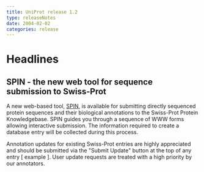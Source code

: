 ```yaml
---
title: UniProt release 1.2
type: releaseNotes
date: 2004-02-02
categories: release
---
```


# Headlines

## SPIN - the new web tool for sequence submission to Swiss-Prot

A new web-based tool, [SPIN](http://www.ebi.ac.uk/swissprot/Submissions/spin/), is available for submitting directly sequenced protein sequences and their biological annotations to the Swiss-Prot Protein Knowledgebase. SPIN guides you through a sequence of WWW forms allowing interactive submission. The information required to create a database entry will be collected during this process.

Annotation updates for existing Swiss-Prot entries are highly appreciated and should be submitted via the "Submit Update" button at the top of any entry \[ example \]. User update requests are treated with a high priority by our annotators.
